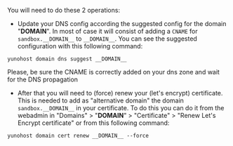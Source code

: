 You will need to do these 2 operations:
- Update your DNS config according the suggested config for the domain "__DOMAIN__". In most of case it will consist of adding a `CNAME` for `sandbox.__DOMAIN__` to `__DOMAIN__`. You can see the suggested configuration with this following command:
```
yunohost domain dns suggest __DOMAIN__
```
Please, be sure the CNAME is correctly added on your dns zone and wait for the DNS propagation

- After that you will need to (force) renew your (let's encrypt) certificate. This is needed to add as "alternative domain" the domain `sandbox.__DOMAIN__` in your certificate. To do this you can do it from the webadmin in "Domains" > "__DOMAIN__" > "Certificate" > "Renew Let's Encrypt certificate" or from this following command:
```
yunohost domain cert renew __DOMAIN__ --force
```
